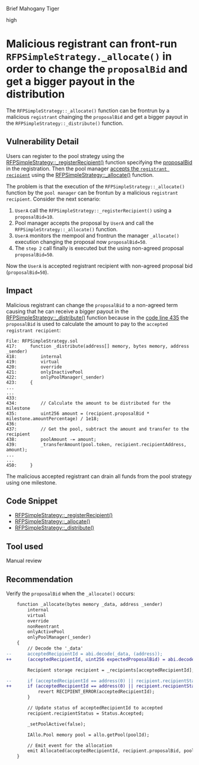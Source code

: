 Brief Mahogany Tiger

high

# Malicious registrant can front-run `RFPSimpleStrategy._allocate()` in order to change the `proposalBid` and get a bigger payout in the distribution

The `RFPSimpleStrategy::_allocate()` function can be frontrun by a malicious `registrant` chainging the `proposalBid` and get a bigger payout in the `RFPSimpleStrategy::_distribute()` function.

## Vulnerability Detail

Users can register to the pool strategy using the [RFPSimpleStrategy::_registerRecipient()](https://github.com/sherlock-audit/2023-09-Gitcoin/blob/main/allo-v2/contracts/strategies/rfp-simple/RFPSimpleStrategy.sol#L314C14-L314C32) function specifying the [proposalBid](https://github.com/sherlock-audit/2023-09-Gitcoin/blob/main/allo-v2/contracts/strategies/rfp-simple/RFPSimpleStrategy.sol#L378) in the registration. Then the pool manager [accepts the `registrant recipient`](https://github.com/sherlock-audit/2023-09-Gitcoin/blob/main/allo-v2/contracts/strategies/rfp-simple/RFPSimpleStrategy.sol#L404) using the [RFPSimpleStrategy::_allocate()](https://github.com/sherlock-audit/2023-09-Gitcoin/blob/main/allo-v2/contracts/strategies/rfp-simple/RFPSimpleStrategy.sol#L386) function.

The problem is that the execution of the `RFPSimpleStrategy::_allocate()` function by the `pool manager` can be frontun by a malicious `registrant recipient`. Consider the next scenario:

1. `UserA` call the `RFPSimpleStrategy::_registerRecipient()` using a `proposalBid=10`.
2. Pool manager accepts the proposal by `UserA` and call the `RFPSimpleStrategy::_allocate()` function.
3. `UserA` monitors the mempool and frontrun the manager `_allocate()` execution changing the proposal now `proposalBid=50`.
4. The `step 2` call finally is executed but the using non-agreed proposal `proposalBid=50`.

Now the `UserA` is accepted registrant recipient with non-agreed proposal bid (`proposalBid=50`).

## Impact

Malicious registrant can change the `proposalBid` to a non-agreed term causing that he can receive a bigger payout in the [RFPSimpleStrategy::_distribute()](https://github.com/sherlock-audit/2023-09-Gitcoin/blob/main/allo-v2/contracts/strategies/rfp-simple/RFPSimpleStrategy.sol#L417) function because in the [code line 435](https://github.com/sherlock-audit/2023-09-Gitcoin/blob/main/allo-v2/contracts/strategies/rfp-simple/RFPSimpleStrategy.sol#L435) the `proposalBid` is used to calculate the amount to pay to the `accepted registrant recipient`:

```solidity
File: RFPSimpleStrategy.sol
417:     function _distribute(address[] memory, bytes memory, address _sender)
418:         internal
419:         virtual
420:         override
421:         onlyInactivePool
422:         onlyPoolManager(_sender)
423:     {
...
...
433: 
434:         // Calculate the amount to be distributed for the milestone
435:         uint256 amount = (recipient.proposalBid * milestone.amountPercentage) / 1e18;
436: 
437:         // Get the pool, subtract the amount and transfer to the recipient
438:         poolAmount -= amount;
439:         _transferAmount(pool.token, recipient.recipientAddress, amount);
...
...
450:     }
```

The malicious accepted registrant can drain all funds from the pool strategy using one milestone.

## Code Snippet

- [RFPSimpleStrategy::_registerRecipient()](https://github.com/sherlock-audit/2023-09-Gitcoin/blob/main/allo-v2/contracts/strategies/rfp-simple/RFPSimpleStrategy.sol#L314C14-L314C32)
- [RFPSimpleStrategy::_allocate()](https://github.com/sherlock-audit/2023-09-Gitcoin/blob/main/allo-v2/contracts/strategies/rfp-simple/RFPSimpleStrategy.sol#L386)
- [RFPSimpleStrategy::_distribute()](https://github.com/sherlock-audit/2023-09-Gitcoin/blob/main/allo-v2/contracts/strategies/rfp-simple/RFPSimpleStrategy.sol#L417)

## Tool used

Manual review

## Recommendation

Verify the `proposalBid` when the `_allocate()` occurs:

```diff
    function _allocate(bytes memory _data, address _sender)
        internal
        virtual
        override
        nonReentrant
        onlyActivePool
        onlyPoolManager(_sender)
    {
        // Decode the '_data'
--      acceptedRecipientId = abi.decode(_data, (address));
++      (acceptedRecipientId, uint256 expectedProposalBid) = abi.decode(_data, (address, uint256));

        Recipient storage recipient = _recipients[acceptedRecipientId];

--      if (acceptedRecipientId == address(0) || recipient.recipientStatus != Status.Pending) {
++      if (acceptedRecipientId == address(0) || recipient.recipientStatus != Status.Pending || recipient.proposalBid != expectedProposalBid) {
            revert RECIPIENT_ERROR(acceptedRecipientId);
        }

        // Update status of acceptedRecipientId to accepted
        recipient.recipientStatus = Status.Accepted;

        _setPoolActive(false);

        IAllo.Pool memory pool = allo.getPool(poolId);

        // Emit event for the allocation
        emit Allocated(acceptedRecipientId, recipient.proposalBid, pool.token, _sender);
    }
```